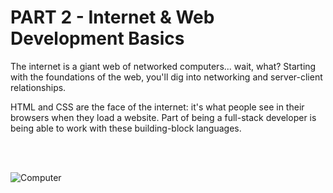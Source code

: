 # PART 2 - Internet & Web Development Basics

The internet is a giant web of networked computers... wait, what?  Starting with the foundations of the web, you'll dig into networking and server-client relationships.

HTML and CSS are the face of the internet: it's what people see in their browsers when they load a website. Part of being a full-stack developer is being able to work with these building-block languages.

<br><br>

![Computer](https://raw.githubusercontent.com/generalassembly-wdi/Prework/master/assets/49443-how-the-world-wide-web-works-illustration.jpeg)
